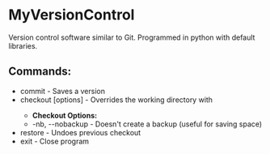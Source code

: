 # MyVersionControl
Version control software similar to Git. Programmed in python with default libraries.


## Commands:
* commit - Saves a version
* checkout <version> [options] - Overrides the working directory with <version>
  *  **Checkout Options:**
  *  -nb, --nobackup - Doesn't create a backup (useful for saving space)
* restore - Undoes previous checkout
* exit - Close program
